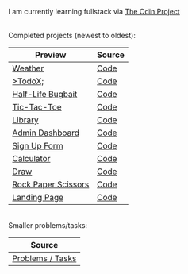 I am currently learning fullstack via [The Odin Project](https://www.theodinproject.com/)

<br>
Completed projects (newest to oldest):

| Preview                                                        | Source                                              |
|----------------------------------------------------------------|-----------------------------------------------------|
| [Weather](https://renekris.github.io/weather/)                 | [Code](https://github.com/renekris/weather)         |
| [>TodoX;](https://renekris.github.io/todo-list/)               | [Code](https://github.com/renekris/todo-list)       |
| [Half-Life Bugbait](https://renekris.github.io/bugbait-page/)  | [Code](https://github.com/renekris/bugbait-page)    |
| [Tic-Tac-Toe](https://renekris.github.io/js-tic-tac-toe/)      | [Code](https://github.com/renekris/js-tic-tac-toe)  |
| [Library](https://renekris.github.io/js-library/)              | [Code](https://github.com/renekris/js-library)      |
| [Admin Dashboard](https://renekris.github.io/admin-dashboard/) | [Code](https://github.com/renekris/admin-dashboard) |
| [Sign Up Form](https://renekris.github.io/signup-form/)        | [Code](https://github.com/renekris/signup-form)     |
| [Calculator](https://renekris.github.io/js-calc/)              | [Code](https://github.com/renekris/js-calc)         |
| [Draw](https://renekris.github.io/js-drawing/)                 | [Code](https://github.com/renekris/js-drawing)      |
| [Rock Paper Scissors](https://renekris.github.io/js-rps/)      | [Code](https://github.com/renekris/js-rps)          |
| [Landing Page](https://renekris.github.io/landing-page/)       | [Code](https://github.com/renekris/landing-page)    |

<br>
Smaller problems/tasks:

| Source                                                  |
|---------------------------------------------------------|
|[Problems / Tasks](https://github.com/renekris/odinoffline)|

<!--
**renekris/renekris** is a ✨ _special_ ✨ repository because its `README.md` (this file) appears on your GitHub profile.

Here are some ideas to get you started:

- 🔭 I’m currently working on ...
- 🌱 I’m currently learning ...
- 👯 I’m looking to collaborate on ...
- 🤔 I’m looking for help with ...
- 💬 Ask me about ...
- 📫 How to reach me: ...
- 😄 Pronouns: ...
- ⚡ Fun fact: ...
-->
